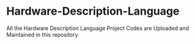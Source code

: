 # Hardware-Description-Language
All the Hardware Description Language Project Codes are Uploaded and Maintained in this repository
